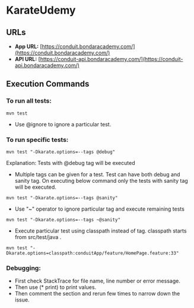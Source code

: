 # KarateUdemy

## URLs

- **App URL:** [https://conduit.bondaracademy.com/](https://conduit.bondaracademy.com/)
- **API URL:** [https://conduit-api.bondaracademy.com/](https://conduit-api.bondaracademy.com/)

## Execution Commands

### To run all tests:

```shell
mvn test
```
- Use @ignore to ignore a particular test.

### To run specific tests:

```shell
mvn test "-Dkarate.options=--tags @debug"
```

Explanation: Tests with @debug tag will be executed

- Multiple tags can be given for a test. Test can have both debug and sanity tag. 
  On executing below command only the tests with sanity tag will be executed.
```shell
mvn test "-Dkarate.options=--tags @sanity"
```
- Use "~" operator to ignore particular tag and execute remaining tests
```shell
mvn test "-Dkarate.options=--tags ~@sanity"
```
- Execute particular test using classpath instead of tag. classpath starts from src/test/java .
```shell
mvn test "-Dkarate.options=classpath:conduitApp/feature/HomePage.feature:33"
``` 

### Debugging:
- First check StackTrace for file name, line number or error message.
- Then use (* print) to print values.
- Then comment the section and rerun few times to narrow down the issue.
